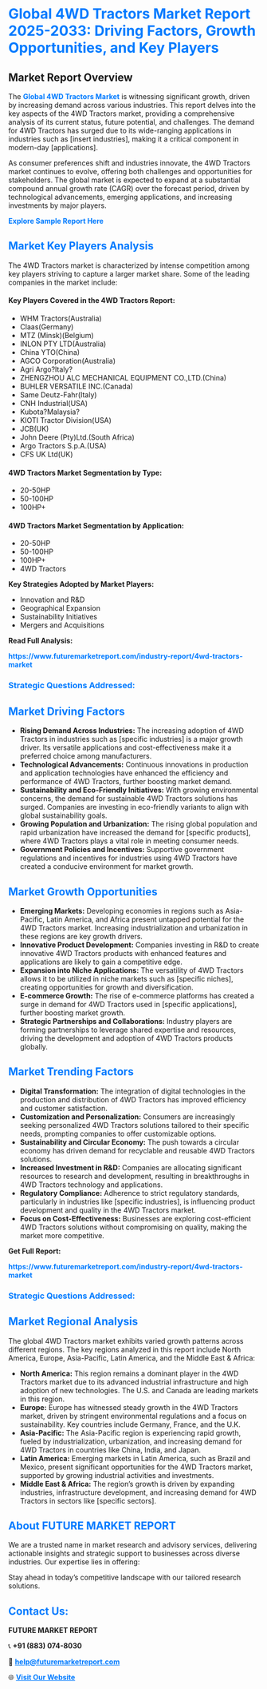 <h1 style="color: #007BFF;">Global 4WD Tractors Market Report 2025-2033: Driving Factors, Growth Opportunities, and Key Players</h1>

<section id="overview">
<h2>Market Report Overview</h2>
<p>The <a href="https://www.futuremarketreport.com/industry-report/4wd-tractors-market" style="color: #007BFF; text-decoration: none;"><strong>Global 4WD Tractors Market</strong></a> is witnessing significant growth, driven by increasing demand across various industries. This report delves into the key aspects of the 4WD Tractors market, providing a comprehensive analysis of its current status, future potential, and challenges. The demand for 4WD Tractors has surged due to its wide-ranging applications in industries such as [insert industries], making it a critical component in modern-day [applications].</p>
<p>As consumer preferences shift and industries innovate, the 4WD Tractors market continues to evolve, offering both challenges and opportunities for stakeholders. The global market is expected to expand at a substantial compound annual growth rate (CAGR) over the forecast period, driven by technological advancements, emerging applications, and increasing investments by major players.</p>
</section>

<section id="overview">
<p><a href="https://www.futuremarketreport.com/request-sample/reportId=125929" style="color: #007BFF; text-decoration: none;"><strong>Explore Sample Report Here</strong></a></p>
</section>

<section id="key-players">
<h2 style="color: #007BFF;">Market Key Players Analysis</h2>
<p>The 4WD Tractors market is characterized by intense competition among key players striving to capture a larger market share. Some of the leading companies in the market include:</p>
<h4>Key Players Covered in the 4WD Tractors Report:</h4>
<ul><li>WHM Tractors(Australia)</li><li>Claas(Germany)</li><li>MTZ (Minsk)(Belgium)</li><li>INLON PTY LTD(Australia)</li><li>China YTO(China)</li><li>AGCO Corporation(Australia)</li><li>Agri Argo?Italy?</li><li>ZHENGZHOU ALC MECHANICAL EQUIPMENT CO.,LTD.(China)</li><li>BUHLER VERSATILE INC.(Canada)</li><li>Same Deutz-Fahr(Italy)</li><li>CNH Industrial(USA)</li><li>Kubota?Malaysia?</li><li>KIOTI Tractor Division(USA)</li><li>JCB(UK)</li><li>John Deere (Pty)Ltd.(South Africa)</li><li>Argo Tractors S.p.A.(USA)</li><li>CFS UK Ltd(UK)</li></ul>
<h4>4WD Tractors Market Segmentation by Type:</h4>
<ul><li>20-50HP</li><li>50-100HP</li><li>100HP+</li></ul>

<h4>4WD Tractors Market Segmentation by Application:</h4>
<ul><li>20-50HP</li><li>50-100HP</li><li>100HP+</li><li>4WD Tractors</li></ul>
<p><strong>Key Strategies Adopted by Market Players:</strong></p>
<ul>
<li>Innovation and R&D</li>
<li>Geographical Expansion</li>
<li>Sustainability Initiatives</li>
<li>Mergers and Acquisitions</li>
</ul>
</section>

<section>
<p><strong>Read Full Analysis: </strong></p><a href="https://www.futuremarketreport.com/industry-report/4wd-tractors-market" style="color: #007BFF; text-decoration: none;"><strong>https://www.futuremarketreport.com/industry-report/4wd-tractors-market</strong></a>
<h3 style="color: #007BFF;">Strategic Questions Addressed:</h3>
</section>

<section id="driving-factors">
<h2 style="color: #007BFF;">Market Driving Factors</h2>
<ul>
<li><strong>Rising Demand Across Industries:</strong> The increasing adoption of 4WD Tractors in industries such as [specific industries] is a major growth driver. Its versatile applications and cost-effectiveness make it a preferred choice among manufacturers.</li>
<li><strong>Technological Advancements:</strong> Continuous innovations in production and application technologies have enhanced the efficiency and performance of 4WD Tractors, further boosting market demand.</li>
<li><strong>Sustainability and Eco-Friendly Initiatives:</strong> With growing environmental concerns, the demand for sustainable 4WD Tractors solutions has surged. Companies are investing in eco-friendly variants to align with global sustainability goals.</li>
<li><strong>Growing Population and Urbanization:</strong> The rising global population and rapid urbanization have increased the demand for [specific products], where 4WD Tractors plays a vital role in meeting consumer needs.</li>
<li><strong>Government Policies and Incentives:</strong> Supportive government regulations and incentives for industries using 4WD Tractors have created a conducive environment for market growth.</li>
</ul>
</section>

<section id="growth-opportunities">
<h2 style="color: #007BFF;">Market Growth Opportunities</h2>
<ul>
<li><strong>Emerging Markets:</strong> Developing economies in regions such as Asia-Pacific, Latin America, and Africa present untapped potential for the 4WD Tractors market. Increasing industrialization and urbanization in these regions are key growth drivers.</li>
<li><strong>Innovative Product Development:</strong> Companies investing in R&D to create innovative 4WD Tractors products with enhanced features and applications are likely to gain a competitive edge.</li>
<li><strong>Expansion into Niche Applications:</strong> The versatility of 4WD Tractors allows it to be utilized in niche markets such as [specific niches], creating opportunities for growth and diversification.</li>
<li><strong>E-commerce Growth:</strong> The rise of e-commerce platforms has created a surge in demand for 4WD Tractors used in [specific applications], further boosting market growth.</li>
<li><strong>Strategic Partnerships and Collaborations:</strong> Industry players are forming partnerships to leverage shared expertise and resources, driving the development and adoption of 4WD Tractors products globally.</li>
</ul>
</section>

<section id="trending-factors">
<h2 style="color: #007BFF;">Market Trending Factors</h2>
<ul>
<li><strong>Digital Transformation:</strong> The integration of digital technologies in the production and distribution of 4WD Tractors has improved efficiency and customer satisfaction.</li>
<li><strong>Customization and Personalization:</strong> Consumers are increasingly seeking personalized 4WD Tractors solutions tailored to their specific needs, prompting companies to offer customizable options.</li>
<li><strong>Sustainability and Circular Economy:</strong> The push towards a circular economy has driven demand for recyclable and reusable 4WD Tractors solutions.</li>
<li><strong>Increased Investment in R&D:</strong> Companies are allocating significant resources to research and development, resulting in breakthroughs in 4WD Tractors technology and applications.</li>
<li><strong>Regulatory Compliance:</strong> Adherence to strict regulatory standards, particularly in industries like [specific industries], is influencing product development and quality in the 4WD Tractors market.</li>
<li><strong>Focus on Cost-Effectiveness:</strong> Businesses are exploring cost-efficient 4WD Tractors solutions without compromising on quality, making the market more competitive.</li>
</ul>
</section>

<section>
<p><strong>Get Full Report: </strong></p><a href="https://www.futuremarketreport.com/industry-report/4wd-tractors-market" style="color: #007BFF; text-decoration: none;"><strong>https://www.futuremarketreport.com/industry-report/4wd-tractors-market</strong></a>
<h3 style="color: #007BFF;">Strategic Questions Addressed:</h3>
</section>


<section id="regional-analysis">
<h2 style="color: #007BFF;">Market Regional Analysis</h2>
<p>The global 4WD Tractors market exhibits varied growth patterns across different regions. The key regions analyzed in this report include North America, Europe, Asia-Pacific, Latin America, and the Middle East & Africa:</p>
<ul>
<li><strong>North America:</strong> This region remains a dominant player in the 4WD Tractors market due to its advanced industrial infrastructure and high adoption of new technologies. The U.S. and Canada are leading markets in this region.</li>
<li><strong>Europe:</strong> Europe has witnessed steady growth in the 4WD Tractors market, driven by stringent environmental regulations and a focus on sustainability. Key countries include Germany, France, and the U.K.</li>
<li><strong>Asia-Pacific:</strong> The Asia-Pacific region is experiencing rapid growth, fueled by industrialization, urbanization, and increasing demand for 4WD Tractors in countries like China, India, and Japan.</li>
<li><strong>Latin America:</strong> Emerging markets in Latin America, such as Brazil and Mexico, present significant opportunities for the 4WD Tractors market, supported by growing industrial activities and investments.</li>
<li><strong>Middle East & Africa:</strong> The region’s growth is driven by expanding industries, infrastructure development, and increasing demand for 4WD Tractors in sectors like [specific sectors].</li>
</ul>
</section>

<footer>
<h2 style="color: #007BFF;">About FUTURE MARKET REPORT</h2>
<p>We are a trusted name in market research and advisory services, delivering actionable insights and strategic support to businesses across diverse industries. Our expertise lies in offering:</p>

<p>Stay ahead in today’s competitive landscape with our tailored research solutions.</p>

<h2 style="color: #007BFF;">Contact Us:</h2>
<p><strong>FUTURE MARKET REPORT</strong></p>
<p>📞 <strong>+91 (883) 074-8030</strong></p>
<p>📧 <strong><a href="mailto:help@futuremarketreport.com" style="color: #007BFF;">help@futuremarketreport.com</a></strong></p>
<p>🌐 <strong><a href="https://www.futuremarketreport.com/" style="color: #007BFF;">Visit Our Website</a></strong></p>
</footer>
